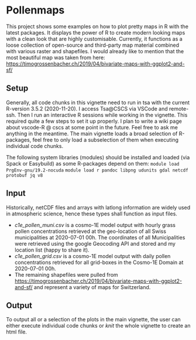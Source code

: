 # Pollenmaps
This project shows some examples on how to plot pretty maps in R with the latest packages. 
It displays the power of R to create modern looking maps with a clean look that are highly customisable.
Currently, it functions as a loose collection of open-source and third-party map material combined with various raster and shapefiles. 
I would already like to mention that the most beautiful map was taken from here: https://timogrossenbacher.ch/2019/04/bivariate-maps-with-ggplot2-and-sf/

## Setup
Generally, all code chunks in this vignette need to run in tsa with the current R-version 3.5.2 (2020-11-20).
I access Tsa@CSCS via VSCode and remote-ssh. Then I run an interactive R sessions while working in the vignette. This required quite a few steps to set it up properly. 
I plan to write a wiki page about vscode-R @ cscs at some point in the future. Feel free to ask me anything in the meantime.
The main vignette loads a broad selection of R-packages, feel free to only load a subselection of them when executing individual code chunks.

The following system libraries (modules) should be installed and loaded (via Spack or Easybuild) as some R-packages depend on them:
`module load PrgEnv-gnu/19.2-nocuda`
`module load r pandoc libpng udunits gdal netcdf protobuf jq v8`

## Input
Historically, netCDF files and arrays with latlong information are widely used in atmospheric science, hence these types shall function as input files.

- *c1e_pollen_muni.csv* is a cosmo-1E model output with hourly grass pollen concentrations retrieved at the geo-location of all Swiss municipalities at 2020-07-01 00h. 
The coordinates of all Municipalities were retrieved using the google Geocoding API and stored and my location list (happy to share it).
- *c1e_pollen_grid.csv* is a cosmo-1E model output with daily pollen concentrations retrieved for all grid-boxes in the Cosmo-1E Domain at 2020-07-01 00h.
- The remaining shapefiles were pulled from https://timogrossenbacher.ch/2019/04/bivariate-maps-with-ggplot2-and-sf/ and represent a variety of maps for Switzerland.

## Output
To output all or a selection of the plots in the main vignette, the user can either execute individual code chunks or *knit* the whole vignette to create an html file.
